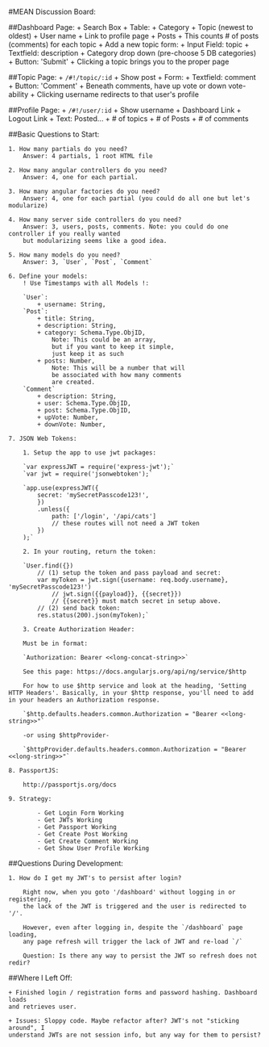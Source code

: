 #MEAN Discussion Board:

##Dashboard Page:
	+ Search Box
	+ Table:
		+ Category
		+ Topic (newest to oldest)
		+ User name
			+ Link to profile page
		+ Posts
			+ This counts # of posts (comments) for each topic
	+ Add a new topic form:
		+ Input Field: topic
		+ Textfield: description
		+ Category drop down (pre-choose 5 DB categories)
		+ Button: 'Submit'
	+ Clicking a topic brings you to the proper page

##Topic Page:
	+ `/#!/topic/:id`
	+ Show post
	+ Form:
		+ Textfield: comment
		+ Button: 'Comment'
	+ Beneath comments, have up vote or down vote-ability
	+ Clicking username redirects to that user's profile

##Profile Page:
	+ `/#!/user/:id`
	+ Show username
	+ Dashboard Link
	+ Logout Link
	+ Text: Posted...
		+ # of topics
		+ # of Posts
		+ # of comments

##Basic Questions to Start:

	1. How many partials do you need?
		Answer: 4 partials, 1 root HTML file

	2. How many angular controllers do you need?
		Answer: 4, one for each partial.

	3. How many angular factories do you need?
		Answer: 4, one for each partial (you could do all one but let's modularize)

	4. How many server side controllers do you need?
		Answer: 3, users, posts, comments. Note: you could do one controller if you really wanted
		but modularizing seems like a good idea.

	5. How many models do you need?
		Answer: 3, `User`, `Post`, `Comment`

	6. Define your models:
		! Use Timestamps with all Models !:

		`User`:
			+ username: String,
		`Post`:
			+ title: String,
			+ description: String,
			+ category: Schema.Type.ObjID,
				Note: This could be an array,
				but if you want to keep it simple,
				just keep it as such
			+ posts: Number,
				Note: This will be a number that will
				be associated with how many comments
				are created.
		`Comment`
			+ description: String,
			+ user: Schema.Type.ObjID,
			+ post: Schema.Type.ObjID,
			+ upVote: Number,
			+ downVote: Number,

	7. JSON Web Tokens:

		1. Setup the app to use jwt packages:

		`var expressJWT = require('express-jwt');`
		`var jwt = require('jsonwebtoken');`

		`app.use(expressJWT({
			secret: 'mySecretPasscode123!',
			})
			.unless({
				path: ['/login', '/api/cats']
				// these routes will not need a JWT token
			})
		);`

		2. In your routing, return the token:

		`User.find({})
			// (1) setup the token and pass payload and secret:
			var myToken = jwt.sign({username: req.body.username}, 'mySecretPasscode123!')
				// jwt.sign({{payload}}, {{secret}})
				// {{secret}} must match secret in setup above.
			// (2) send back token:
			res.status(200).json(myToken);`

		3. Create Authorization Header:

		Must be in format:

		`Authorization: Bearer <<long-concat-string>>`

		See this page: https://docs.angularjs.org/api/ng/service/$http

		For how to use $http service and look at the heading, 'Setting HTTP Headers'. Basically, in your $http response, you'll need to add in your headers an Authorization response.

		`$http.defaults.headers.common.Authorization = "Bearer <<long-string>>"`

		-or using $httpProvider-

		`$httpProvider.defaults.headers.common.Authorization = "Bearer <<long-string>>"`

	8. PassportJS:

		http://passportjs.org/docs

	9. Strategy:

			- Get Login Form Working
			- Get JWTs Working
			- Get Passport Working
			- Get Create Post Working
			- Get Create Comment Working
			- Get Show User Profile Working


##Questions During Development:

	1. How do I get my JWT's to persist after login?

		Right now, when you goto '/dashboard' without logging in or registering,
		the lack of the JWT is triggered and the user is redirected to '/'.

		However, even after logging in, despite the `/dashboard` page loading,
		any page refresh will trigger the lack of JWT and re-load `/`

		Question: Is there any way to persist the JWT so refresh does not redir?

##Where I Left Off:

	+ Finished login / registration forms and password hashing. Dashboard loads
	and retrieves user.

	+ Issues: Sloppy code. Maybe refactor after? JWT's not "sticking around", I
	understand JWTs are not session info, but any way for them to persist?
